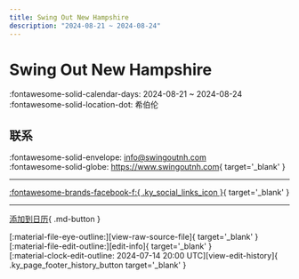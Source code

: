 ```yaml
---
title: Swing Out New Hampshire
description: "2024-08-21 ~ 2024-08-24"
---
```


# Swing Out New Hampshire 

:fontawesome-solid-calendar-days: 2024-08-21 ~ 2024-08-24  
:fontawesome-solid-location-dot: 希伯伦  

## 联系

:fontawesome-solid-envelope: <info@swingoutnh.com>  
:fontawesome-solid-globe: <https://www.swingoutnh.com>{ target='_blank' }  

---

 [:fontawesome-brands-facebook-f:{ .ky_social_links_icon }](https://www.facebook.com/SwingOutNewHampshire){ target='_blank' }

---

[添加到日历](https://swing.news/ics/zh-Hans/2024/us/swing-out-new-hampshire-2024.ics){ .md-button }

<div class="ky_page_footer" markdown>
<div class="ky_page_footer_trailing" markdown="span">
[:material-file-eye-outline:][view-raw-source-file]{ target='_blank' }
[:material-file-edit-outline:][edit-info]{ target='_blank' }
</div>
<div class="ky_page_footer_leading" markdown="span">
[:material-clock-edit-outline: 2024-07-14 20:00 UTC][view-edit-history]{ .ky_page_footer_history_button target='_blank' }
</div>
</div>

[view-raw-source-file]: https://github.com/swingdance/events/blob/main/2024/us/swing-out-new-hampshire-2024.json "查看原始源文件"
[edit-info]: https://github.com/swingdance/events/issues/new?assignees=&labels=update+event&projects=&template=03-update_entity.yml&title=%5B2024%2Fus%5D%20Swing%20Out%20New%20Hampshire&region=us&year=2024&id=swing-out-new-hampshire-2024&name=Swing%20Out%20New%20Hampshire&org_id= "编辑信息"

[view-edit-history]: https://github.com/swingdance/events/commits/main/2024/us/swing-out-new-hampshire-2024.json "查看编辑历史"
